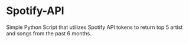 # Spotify-API
Simple Python Script that utilizes Spotify API tokens to return top 5 artist and songs from the past 6 months.
